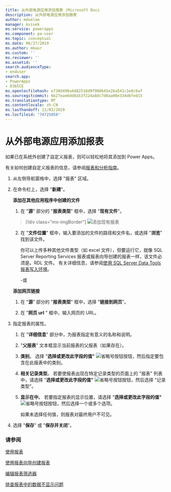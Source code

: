 ```yaml
---
title: 从外部电源应用添加报表 |Microsoft Docs
description: 从外部电源应用添加报表
author: mduelae
manager: kvivek
ms.service: powerapps
ms.component: pa-user
ms.topic: conceptual
ms.date: 06/27/2019
ms.author: mkaur
ms.custom: ''
ms.reviewer: ''
ms.assetid: ''
search.audienceType:
- enduser
search.app:
- PowerApps
- D365CE
ms.openlocfilehash: e730d498a4d82518d0f908645e26a541c1e8c6af
ms.sourcegitcommit: 6b27eae6dd8a53f224a8dc7d0aa00e334d6fed15
ms.translationtype: MT
ms.contentlocale: zh-CN
ms.lasthandoff: 12/03/2019
ms.locfileid: "74725858"
---
```

# <a name="add-a-report-from-outside-power-apps"></a>从外部电源应用添加报表

如果已在系统外创建了自定义报表，则可以轻松地将其添加到 Power Apps。

有关如何创建自定义报表的信息，请参阅[报表和分析指南](https://docs.microsoft.com/dynamics365/customer-engagement/analytics/get-started-writing-reports)。

1. 从左侧导航窗格中，选择 "报表" 区域。 
2. 在命令栏上，选择 "**新建**"。
  
   **添加在其他应用程序中创建的文件**  
  
   1. 在 "**源**" 部分的 "**报表类型**" 框中，选择 "**现有文件**"。  
   
     > [!div class="mx-imgBorder"]
     > ![添加现有报表](media/add_existing_report.png "添加现有报表")
  
   2. 在 "**文件位置**" 框中，输入要添加的文件的路径和文件名，或选择 "**浏览**" 找到该文件。 
   
      你可以上传多种其他文件类型（如 excel 文件），但要运行它，就像 SQL Server Reporting Services 报表或报表向导创建的报表一样，该文件必须是。RDL 文件。 有关详细信息，请参阅[使用 SQL Server Data Tools 报表写入环境](https://docs.microsoft.com/dynamics365/customer-engagement/analytics/report-writing-environment-using-sql-server-data-tools)。
  
      -或  
  
   **添加网页链接**  
  
   1.  在 "**源**" 部分的 "**报表类型**" 框中，选择 "**链接到网页**"。  
  
   2.  在 "**网页 url** " 框中，输入网页的 URL。  
  
3. 指定报表的属性。
  
   1.  在 "**详细信息**" 部分中，为报表指定有意义的名称和说明。  
  
   2.  "**父报表**" 文本框显示当前报表的父报表（如果存在）。  
  
   3. **类别**。 选择 "**选择或更改此字段的值"** ![省略号按钮](media/ellipsis-button.png "省略号按钮")按钮，然后指定要包含在此报表中的类别。  
  
   4. **相关记录类型**。 若要使报表出现在特定记录类型的页面上的 "报表" 列表中，请选择 "**选择或更改此字段的值"** ![省略号按钮](media/ellipsis-button.png "省略号按钮")按钮，然后选择 "记录类型"。  
  
   5. **显示在中**。 若要指定报表的显示位置，请选择 "**选择或更改此字段的值"** ![省略号按钮](media/ellipsis-button.png "省略号按钮")按钮，然后选择一个或多个选项。  
  
        如果未选择任何值，则报表对最终用户不可见。  
  
4. 选择 "**保存**" 或 "**保存并关闭**"。  




### <a name="see-also"></a>请参阅
[使用报表](work-with-reports.md) 

[使用报表向导创建报表](create-report-with-wizard.md)

[编辑报表筛选器](edit-report-filter.md)

[排查报表中的数据不显示问题](troubleshoot-reports.md)
